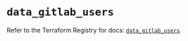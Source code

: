 # `data_gitlab_users`

Refer to the Terraform Registry for docs: [`data_gitlab_users`](https://registry.terraform.io/providers/gitlabhq/gitlab/16.9.1/docs/data-sources/users).
